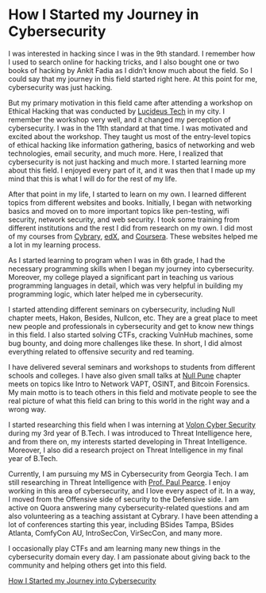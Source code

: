 # How I Started my Journey in Cybersecurity


I was interested in hacking since I was in the 9th standard. I remember how I used to search online for hacking tricks, and I also bought one or two books of hacking by Ankit Fadia as I didn’t know much about the field. So I could say that my journey in this field started right here. At this point for me, cybersecurity was just hacking.

But my primary motivation in this field came after attending a workshop on Ethical Hacking that was conducted by [Lucideus Tech](https://www.lucideus.com/) in my city. I remember the workshop very well, and it changed my perception of cybersecurity. I was in the 11th standard at that time. I was motivated and excited about the workshop. They taught us most of the entry-level topics of ethical hacking like information gathering, basics of networking and web technologies, email security, and much more. Here, I realized that cybersecurity is not just hacking and much more. I started learning more about this field. I enjoyed every part of it, and it was then that I made up my mind that this is what I will do for the rest of my life.

After that point in my life, I started to learn on my own. I learned different topics from different websites and books. Initially, I began with networking basics and moved on to more important topics like pen-testing, wifi security, network security, and web security. I took some training from different institutions and the rest I did from research on my own. I did most of my courses from [Cybrary](https://www.cybrary.it/), [edX](https://www.edx.org/), and [Coursera](https://www.coursera.org/). These websites helped me a lot in my learning process.

As I started learning to program when I was in 6th grade, I had the necessary programming skills when I began my journey into cybersecurity. Moreover, my college played a significant part in teaching us various programming languages in detail, which was very helpful in building my programming logic, which later helped me in cybersecurity.

I started attending different seminars on cybersecurity, including Null chapter meets, Hakon, Besides, Nullcon, etc. They are a great place to meet new people and professionals in cybersecurity and get to know new things in this field. I also started solving CTFs, cracking VulnHub machines, some bug bounty, and doing more challenges like these. In short, I did almost everything related to offensive security and red teaming.

I have delivered several seminars and workshops to students from different schools and colleges. I have also given small talks at [Null Pune](https://null.co.in/profile/7791-apurv-singh-gautam) chapter meets on topics like Intro to Network VAPT, OSINT, and Bitcoin Forensics. My main motto is to teach others in this field and motivate people to see the real picture of what this field can bring to this world in the right way and a wrong way.

I started researching this field when I was interning at [Volon Cyber Security](http://volon.io/) during my 3rd year of B.Tech. I was introduced to Threat Intelligence here, and from there on, my interests started developing in Threat Intelligence. Moreover, I also did a research project on Threat Intelligence in my final year of B.Tech.

Currently, I am pursuing my MS in Cybersecurity from Georgia Tech. I am still researching in Threat Intelligence with [Prof. Paul Pearce](https://www.cc.gatech.edu/~pearce/). I enjoy working in this area of cybersecurity, and I love every aspect of it. In a way, I moved from the Offensive side of security to the Defensive side. I am active on Quora answering many cybersecurity-related questions and am also volunteering as a teaching assistant at Cybrary. I have been attending a lot of conferences starting this year, including BSides Tampa, BSides Atlanta, ComfyCon AU, IntroSecCon, VirSecCon, and many more.

I occasionally play CTFs and am learning many new things in the cybersecurity domain every day. I am passionate about giving back to the community and helping others get into this field.

[How I Started my Journey into Cybersecurity](https://apurvsinghgautam.me/blogfiles/how_I_started_my_journey_into_cybersecurity.html)